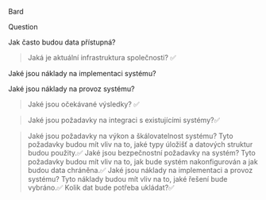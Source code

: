 Bard

Question

Jak často budou data přístupná?

> Jaká je aktuální infrastruktura společnosti? ✅

Jaké jsou náklady na implementaci systému?

Jaké jsou náklady na provoz systému?

> Jaké jsou očekávané výsledky? ✅

> Jaké jsou požadavky na integraci s existujícími systémy?✅

> Jaké jsou požadavky na výkon a škálovatelnost systému? Tyto požadavky budou mít vliv na to, jaké typy úložišť a datových struktur budou použity.✅
> Jaké jsou bezpečnostní požadavky na systém? Tyto požadavky budou mít vliv na to, jak bude systém nakonfigurován a jak budou data chráněna.✅
> Jaké jsou náklady na implementaci a provoz systému? Tyto náklady budou mít vliv na to, jaké řešení bude vybráno.✅
> Kolik dat bude potřeba ukládat?✅